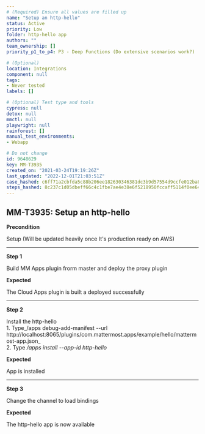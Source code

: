 ```yaml
---
# (Required) Ensure all values are filled up
name: "Setup an http-hello"
status: Active
priority: Low
folder: http-hello app
authors: ""
team_ownership: []
priority_p1_to_p4: P3 - Deep Functions (Do extensive scenarios work?)

# (Optional)
location: Integrations
component: null
tags: 
- Never tested
labels: []

# (Optional) Test type and tools
cypress: null
detox: null
mmctl: null
playwright: null
rainforest: []
manual_test_environments: 
- Webapp

# Do not change
id: 9648629
key: MM-T3935
created_on: "2021-03-24T19:19:26Z"
last_updated: "2022-12-01T21:03:51Z"
case_hashed: c6ff71a2cbfda5c88b206ee182630346381dc3b9d57554d9ccfe012ba8100fb96b34663b64b93a9afc0ad9a174d023cd
steps_hashed: 8c237c1d05dbeff66c4c1fbe7ae4e38e6f5218950fccaff5114f0ee641ee5a96a3c2c6e7036c4681ff34f71088de5a29
---
```


<!-- (Auto-generated) Based on frontmatter's "key" and "name" -->

## MM-T3935: Setup an http-hello

**Precondition**

Setup (Will be updated heavily once It's production ready on AWS)

---

**Step 1**

Build MM Apps plugin frorm master and deploy the proxy plugin

**Expected**

The Cloud Apps plugin is built a deployed successfully

---

**Step 2**

Install the http-hello\
1\. Type\_/apps debug-add-manifest --url http\://localhost:8065/plugins/com.mattermost.apps/example/hello/mattermost-app.json\_\
2\. Type _/apps install --app-id http-hello_

**Expected**

App is installed

---

**Step 3**

Change the channel to load bindings

**Expected**

The http-hello app is now available
